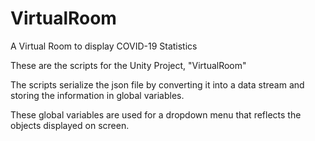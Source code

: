 # VirtualRoom
A Virtual Room to display COVID-19 Statistics

These are the scripts for the Unity Project, "VirtualRoom"

The scripts serialize the json file by converting it into a data stream and storing the information in global variables.

These global variables are used for a dropdown menu that reflects the objects displayed on screen.
